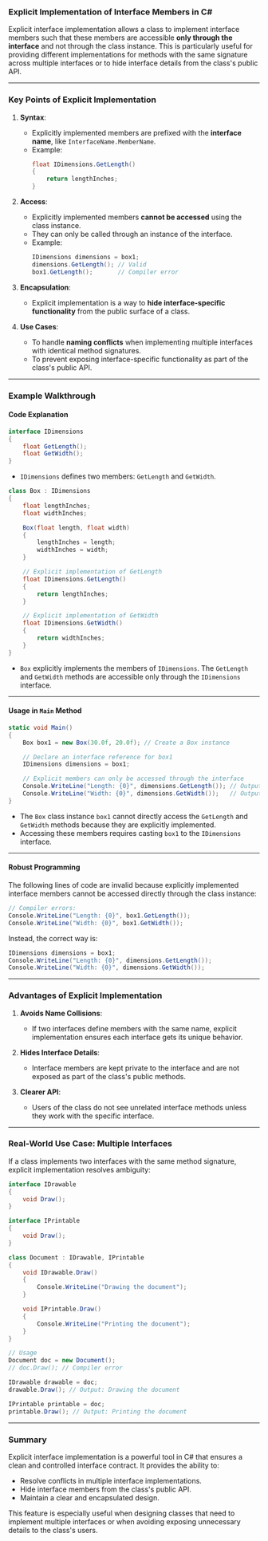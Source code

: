 ### **Explicit Implementation of Interface Members in C#**

Explicit interface implementation allows a class to implement interface members such that these members are accessible **only through the interface** and not through the class instance. This is particularly useful for providing different implementations for methods with the same signature across multiple interfaces or to hide interface details from the class's public API.

---

### **Key Points of Explicit Implementation**

1. **Syntax**:
   - Explicitly implemented members are prefixed with the **interface name**, like `InterfaceName.MemberName`.
   - Example:
     ```csharp
     float IDimensions.GetLength()
     {
         return lengthInches;
     }
     ```

2. **Access**:
   - Explicitly implemented members **cannot be accessed** using the class instance.
   - They can only be called through an instance of the interface.
   - Example:
     ```csharp
     IDimensions dimensions = box1; 
     dimensions.GetLength(); // Valid
     box1.GetLength();       // Compiler error
     ```

3. **Encapsulation**:
   - Explicit implementation is a way to **hide interface-specific functionality** from the public surface of a class.

4. **Use Cases**:
   - To handle **naming conflicts** when implementing multiple interfaces with identical method signatures.
   - To prevent exposing interface-specific functionality as part of the class's public API.

---

### **Example Walkthrough**

#### **Code Explanation**

```csharp
interface IDimensions
{
    float GetLength();
    float GetWidth();
}
```
- `IDimensions` defines two members: `GetLength` and `GetWidth`.

```csharp
class Box : IDimensions
{
    float lengthInches;
    float widthInches;

    Box(float length, float width)
    {
        lengthInches = length;
        widthInches = width;
    }

    // Explicit implementation of GetLength
    float IDimensions.GetLength()
    {
        return lengthInches;
    }

    // Explicit implementation of GetWidth
    float IDimensions.GetWidth()
    {
        return widthInches;
    }
}
```
- `Box` explicitly implements the members of `IDimensions`. The `GetLength` and `GetWidth` methods are accessible only through the `IDimensions` interface.

---

#### **Usage in `Main` Method**

```csharp
static void Main()
{
    Box box1 = new Box(30.0f, 20.0f); // Create a Box instance

    // Declare an interface reference for box1
    IDimensions dimensions = box1;

    // Explicit members can only be accessed through the interface
    Console.WriteLine("Length: {0}", dimensions.GetLength()); // Outputs: Length: 30
    Console.WriteLine("Width: {0}", dimensions.GetWidth());   // Outputs: Width: 20
}
```

- The `Box` class instance `box1` cannot directly access the `GetLength` and `GetWidth` methods because they are explicitly implemented.
- Accessing these members requires casting `box1` to the `IDimensions` interface.

---

#### **Robust Programming**

The following lines of code are invalid because explicitly implemented interface members cannot be accessed directly through the class instance:
```csharp
// Compiler errors:
Console.WriteLine("Length: {0}", box1.GetLength());
Console.WriteLine("Width: {0}", box1.GetWidth());
```

Instead, the correct way is:
```csharp
IDimensions dimensions = box1;
Console.WriteLine("Length: {0}", dimensions.GetLength());
Console.WriteLine("Width: {0}", dimensions.GetWidth());
```

---

### **Advantages of Explicit Implementation**

1. **Avoids Name Collisions**:
   - If two interfaces define members with the same name, explicit implementation ensures each interface gets its unique behavior.

2. **Hides Interface Details**:
   - Interface members are kept private to the interface and are not exposed as part of the class's public methods.

3. **Clearer API**:
   - Users of the class do not see unrelated interface methods unless they work with the specific interface.

---

### **Real-World Use Case: Multiple Interfaces**

If a class implements two interfaces with the same method signature, explicit implementation resolves ambiguity:

```csharp
interface IDrawable
{
    void Draw();
}

interface IPrintable
{
    void Draw();
}

class Document : IDrawable, IPrintable
{
    void IDrawable.Draw()
    {
        Console.WriteLine("Drawing the document");
    }

    void IPrintable.Draw()
    {
        Console.WriteLine("Printing the document");
    }
}

// Usage
Document doc = new Document();
// doc.Draw(); // Compiler error

IDrawable drawable = doc;
drawable.Draw(); // Output: Drawing the document

IPrintable printable = doc;
printable.Draw(); // Output: Printing the document
```

---

### **Summary**

Explicit interface implementation is a powerful tool in C# that ensures a clean and controlled interface contract. It provides the ability to:
- Resolve conflicts in multiple interface implementations.
- Hide interface members from the class's public API.
- Maintain a clear and encapsulated design.

This feature is especially useful when designing classes that need to implement multiple interfaces or when avoiding exposing unnecessary details to the class's users.